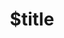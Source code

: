 ---
title: $title
second_title: Referencia de API de Aspose.OMR para .NET
description: $description
type: docs
weight: $weight
url: /es/net/$ref/
---